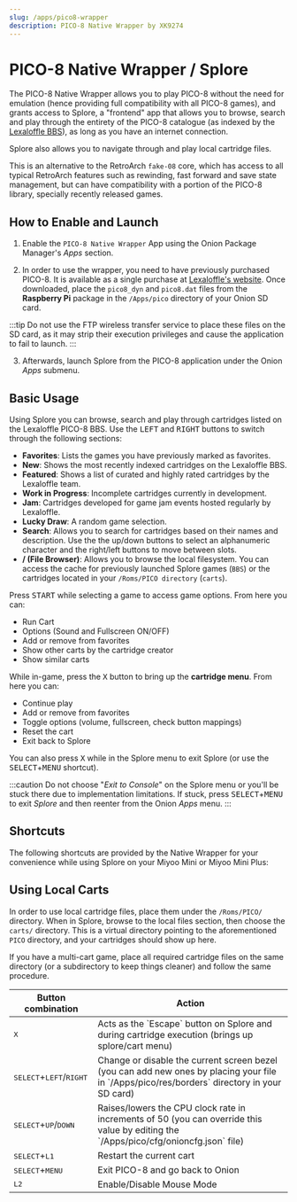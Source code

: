```yaml
---
slug: /apps/pico8-wrapper
description: PICO-8 Native Wrapper by XK9274
---
```


# PICO-8 Native Wrapper / Splore

The PICO-8 Native Wrapper allows you to play PICO-8 without the need for emulation (hence providing full compatibility with all PICO-8 games), and grants access to Splore, a "frontend" app that allows you to browse, search and play through the entirety of the PICO-8 catalogue (as indexed by the [Lexaloffle BBS](https://www.lexaloffle.com/bbs/)), as long as you have an internet connection. 

Splore also allows you to navigate through and play local cartridge files.

This is an alternative to the RetroArch `fake-08` core, which has access to all typical RetroArch features such as rewinding, fast forward and save state management, but can have compatibility with a portion of the PICO-8 library, specially recently released games.

## How to Enable and Launch

1. Enable the `PICO-8 Native Wrapper` App using the Onion Package Manager's *Apps* section.

2. In order to use the wrapper, you need to have previously purchased PICO-8. It is available as a single purchase at [Lexaloffle's website](https://www.lexaloffle.com/games.php?page=updates). Once downloaded, place the `pico8_dyn` and `pico8.dat` files from the **Raspberry Pi** package in the `/Apps/pico` directory of your Onion SD card.

:::tip
Do not use the FTP wireless transfer service to place these files on the SD card, as it may strip their execution privileges and cause the application to fail to launch.
:::

3. Afterwards, launch Splore from the PICO-8 application under the Onion *Apps* submenu.

## Basic Usage

Using Splore you can browse, search and play through cartridges listed on the Lexaloffle PICO-8 BBS. Use the <kbd>LEFT</kbd> and <kbd>RIGHT</kbd> buttons to switch through the following sections:

* **Favorites**: Lists the games you have previously marked as favorites.
* **New**: Shows the most recently indexed cartridges on the Lexaloffle BBS.
* **Featured**: Shows a list of curated and highly rated cartridges by the Lexaloffle team.
* **Work in Progress**: Incomplete cartridges currently in development.
* **Jam**: Cartridges developed for game jam events hosted regularly by Lexaloffle.
* **Lucky Draw**: A random game selection.
* **Search**: Allows you to search for cartridges based on their names and description. Use the the up/down buttons to select an alphanumeric character and the right/left buttons to move between slots.
* **/ (File Browser)**: Allows you to browse the local filesystem. You can access the cache for previously launched Splore games (`BBS`) or the cartridges located in your `/Roms/PICO directory` (`carts`).

Press <kbd>START</kbd> while selecting a game to access game options. From here you can:

* Run Cart
* Options (Sound and Fullscreen ON/OFF)
* Add or remove from favorites
* Show other carts by the cartridge creator
* Show similar carts

While in-game, press the <kbd>X</kbd> button to bring up the **cartridge menu**. From here you can:

* Continue play
* Add or remove from favorites
* Toggle options (volume, fullscreen, check button mappings)
* Reset the cart
* Exit back to Splore

You can also press <kbd>X</kbd> while in the Splore menu to exit Splore (or use the <kbd>SELECT</kbd>+<kbd>MENU</kbd> shortcut).

:::caution
Do not choose "*Exit to Console*" on the Splore menu or you'll be stuck there due to implementation limitations. If stuck, press <kbd>SELECT</kbd>+<kbd>MENU</kbd> to exit *Splore* and then reenter from the Onion *Apps* menu.
:::

## Shortcuts

The following shortcuts are provided by the Native Wrapper for your convenience while using Splore on your Miyoo Mini or Miyoo Mini Plus:


<table align="center">
    <thead>
        <tr>
            <th>Button combination</th>
            <th>Action</th>
        </tr>
    </thead>
    <tbody>
        <tr>
            <td><kbd>X</kbd></td>
            <td>Acts as the `Escape` button on Splore and during cartridge execution (brings up splore/cart menu)</td>
        </tr>
        <tr>
            <td><kbd>SELECT</kbd>+<kbd>LEFT</kbd>/<kbd>RIGHT</kbd></td>
            <td>Change or disable the current screen bezel (you can add new ones by placing your file in `/Apps/pico/res/borders` directory in your SD card)</td>
        </tr>
        <tr>
            <td><kbd>SELECT</kbd>+<kbd>UP</kbd>/<kbd>DOWN</kbd></td>
            <td>Raises/lowers the CPU clock rate in increments of 50 (you can override this value by editing the `/Apps/pico/cfg/onioncfg.json` file)</td>
        </tr>
        <tr>
            <td><kbd>SELECT</kbd>+<kbd>L1</kbd></td>
            <td>Restart the current cart</td>
        </tr>
        <tr>
            <td><kbd>SELECT</kbd>+<kbd>MENU</kbd></td>
            <td>Exit PICO-8 and go back to Onion</td>
        </tr>
        <tr>
            <td><kbd>L2</kbd></td>
            <td>Enable/Disable Mouse Mode</td>
        </tr>
    </tbody>

## Using Local Carts

In order to use local cartridge files, place them under the `/Roms/PICO/` directory. When in Splore, browse to the local files section, then choose the `carts/` directory. This is a virtual directory pointing to the aforementioned `PICO` directory, and your cartridges should show up here.

If you have a multi-cart game, place all required cartridge files on the same directory (or a subdirectory to keep things cleaner) and follow the same procedure.